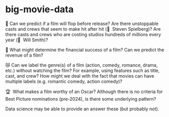 # big-movie-data
 
💯  Can we predict if a film will flop before release? Are there unstoppable casts and crews that seem to make hit after hit (👀  Steven Spielberg)? Are there casts and crews who are costing studios hundreds of millions every year (👀  Will Smith)? 

🤑  What might determine the financial success of a film? Can we predict the revenue of a film?

😿  Can we label the genre(s) of a film (action, comedy, romance, drama, etc.) without watching the film? For example, using features such as title, cast, and crew? How might we deal with the fact that movies can have multiple labels (e.g. romantic comedy, action comedy)?

🏆  What makes a film worthy of an Oscar? Although there is no criteria for Best Picture nominations (pre-2024), is there some underlying pattern?

Data science may be able to provide an answer these (but probably not).
